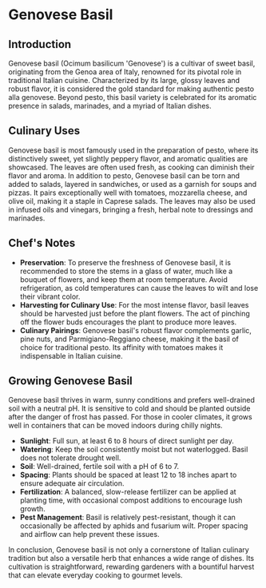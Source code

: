 # Genovese Basil

## Introduction

Genovese basil (Ocimum basilicum 'Genovese') is a cultivar of sweet basil, originating from the Genoa area of Italy, renowned for its pivotal role in traditional Italian cuisine. Characterized by its large, glossy leaves and robust flavor, it is considered the gold standard for making authentic pesto alla genovese. Beyond pesto, this basil variety is celebrated for its aromatic presence in salads, marinades, and a myriad of Italian dishes.

## Culinary Uses

Genovese basil is most famously used in the preparation of pesto, where its distinctively sweet, yet slightly peppery flavor, and aromatic qualities are showcased. The leaves are often used fresh, as cooking can diminish their flavor and aroma. In addition to pesto, Genovese basil can be torn and added to salads, layered in sandwiches, or used as a garnish for soups and pizzas. It pairs exceptionally well with tomatoes, mozzarella cheese, and olive oil, making it a staple in Caprese salads. The leaves may also be used in infused oils and vinegars, bringing a fresh, herbal note to dressings and marinades.

## Chef's Notes

- **Preservation**: To preserve the freshness of Genovese basil, it is recommended to store the stems in a glass of water, much like a bouquet of flowers, and keep them at room temperature. Avoid refrigeration, as cold temperatures can cause the leaves to wilt and lose their vibrant color.
- **Harvesting for Culinary Use**: For the most intense flavor, basil leaves should be harvested just before the plant flowers. The act of pinching off the flower buds encourages the plant to produce more leaves.
- **Culinary Pairings**: Genovese basil's robust flavor complements garlic, pine nuts, and Parmigiano-Reggiano cheese, making it the basil of choice for traditional pesto. Its affinity with tomatoes makes it indispensable in Italian cuisine.

## Growing Genovese Basil

Genovese basil thrives in warm, sunny conditions and prefers well-drained soil with a neutral pH. It is sensitive to cold and should be planted outside after the danger of frost has passed. For those in cooler climates, it grows well in containers that can be moved indoors during chilly nights.

- **Sunlight**: Full sun, at least 6 to 8 hours of direct sunlight per day.
- **Watering**: Keep the soil consistently moist but not waterlogged. Basil does not tolerate drought well.
- **Soil**: Well-drained, fertile soil with a pH of 6 to 7.
- **Spacing**: Plants should be spaced at least 12 to 18 inches apart to ensure adequate air circulation.
- **Fertilization**: A balanced, slow-release fertilizer can be applied at planting time, with occasional compost additions to encourage lush growth.
- **Pest Management**: Basil is relatively pest-resistant, though it can occasionally be affected by aphids and fusarium wilt. Proper spacing and airflow can help prevent these issues.

In conclusion, Genovese basil is not only a cornerstone of Italian culinary tradition but also a versatile herb that enhances a wide range of dishes. Its cultivation is straightforward, rewarding gardeners with a bountiful harvest that can elevate everyday cooking to gourmet levels.
